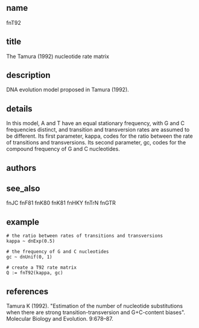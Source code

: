 ## name
fnT92
## title
The Tamura (1992) nucleotide rate matrix
## description
DNA evolution model proposed in Tamura (1992).
## details
In this model, A and T have an equal stationary frequency, with G and C frequencies distinct, and transition and transversion rates are assumed to be different. Its first parameter, kappa, codes for the ratio between the rate of transitions and transversions. Its second parameter, gc, codes for the compound frequency of G and C nucleotides.
## authors
## see_also
fnJC
fnF81
fnK80
fnK81
fnHKY
fnTrN
fnGTR
## example
	# the ratio between rates of transitions and transversions
	kappa ~ dnExp(0.5)

	# the frequency of G and C nucleotides
	gc ~ dnUnif(0, 1)

	# create a T92 rate matrix
	Q := fnT92(kappa, gc)
## references
Tamura K (1992). "Estimation of the number of nucleotide substitutions when there are strong transition-transversion and G+C-content biases". Molecular Biology and Evolution. 9:678–87.
